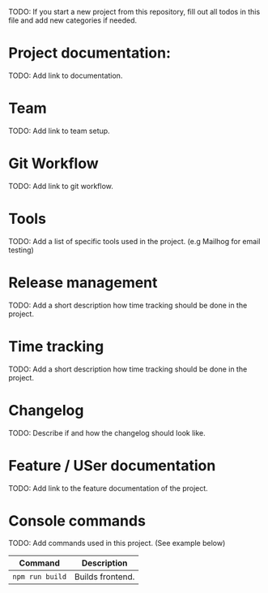 TODO: If you start a new project from this repository, fill out all todos in this file and add new categories if needed.


# Project documentation:

TODO: Add link to documentation.

# Team

TODO: Add link to team setup.


# Git Workflow

TODO: Add link to git workflow.

# Tools

TODO: Add a list of specific tools used in the project. (e.g Mailhog for email testing)

# Release management

TODO: Add a short description how time tracking should be done in the project.

# Time tracking

TODO: Add a short description how time tracking should be done in the project.

# Changelog

TODO: Describe if and how the changelog should look like.


# Feature / USer documentation

TODO: Add link to the feature documentation of the project.

# Console commands

TODO: Add commands used in this project. (See example below)

| Command         | Description |
|-----------------| --- |
| `npm run build` | Builds frontend. |

